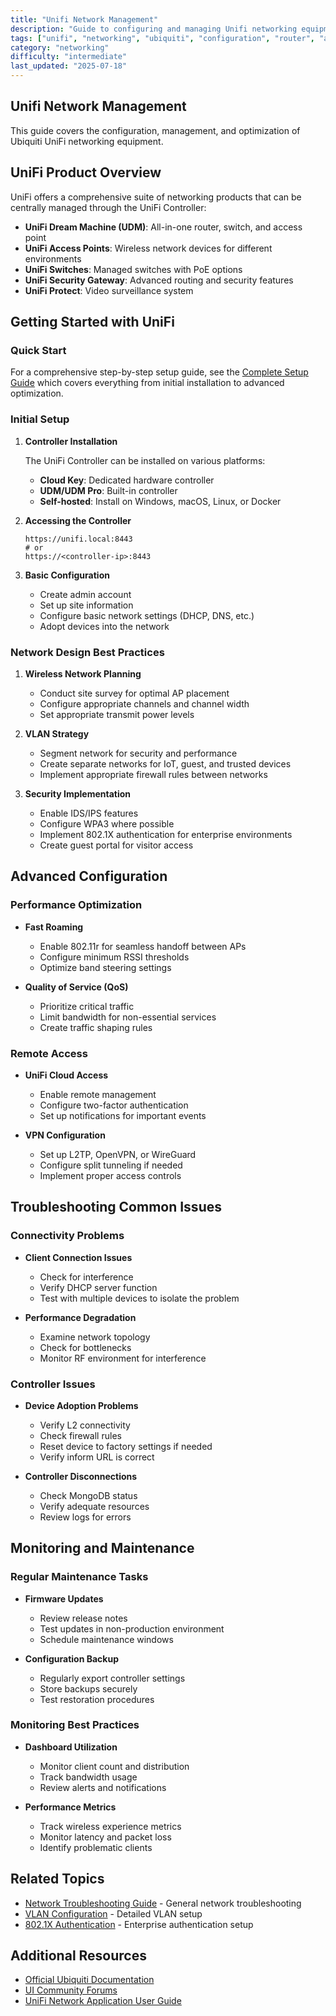 ```yaml
---
title: "Unifi Network Management"
description: "Guide to configuring and managing Unifi networking equipment"
tags: ["unifi", "networking", "ubiquiti", "configuration", "router", "access point"]
category: "networking"
difficulty: "intermediate"
last_updated: "2025-07-18"
---
```


## Unifi Network Management

This guide covers the configuration, management, and optimization of Ubiquiti UniFi networking equipment.

## UniFi Product Overview

UniFi offers a comprehensive suite of networking products that can be centrally managed through the UniFi Controller:

- **UniFi Dream Machine (UDM)**: All-in-one router, switch, and access point
- **UniFi Access Points**: Wireless network devices for different environments
- **UniFi Switches**: Managed switches with PoE options
- **UniFi Security Gateway**: Advanced routing and security features
- **UniFi Protect**: Video surveillance system

## Getting Started with UniFi

### Quick Start

For a comprehensive step-by-step setup guide, see the [Complete Setup Guide](setup-guide.md) which covers everything from initial installation to advanced optimization.

### Initial Setup

1. **Controller Installation**

   The UniFi Controller can be installed on various platforms:

   - **Cloud Key**: Dedicated hardware controller
   - **UDM/UDM Pro**: Built-in controller
   - **Self-hosted**: Install on Windows, macOS, Linux, or Docker

2. **Accessing the Controller**

   ```text
   https://unifi.local:8443
   # or
   https://<controller-ip>:8443
   ```

3. **Basic Configuration**

   - Create admin account
   - Set up site information
   - Configure basic network settings (DHCP, DNS, etc.)
   - Adopt devices into the network

### Network Design Best Practices

1. **Wireless Network Planning**
   - Conduct site survey for optimal AP placement
   - Configure appropriate channels and channel width
   - Set appropriate transmit power levels

2. **VLAN Strategy**
   - Segment network for security and performance
   - Create separate networks for IoT, guest, and trusted devices
   - Implement appropriate firewall rules between networks

3. **Security Implementation**
   - Enable IDS/IPS features
   - Configure WPA3 where possible
   - Implement 802.1X authentication for enterprise environments
   - Create guest portal for visitor access

## Advanced Configuration

### Performance Optimization

- **Fast Roaming**
  - Enable 802.11r for seamless handoff between APs
  - Configure minimum RSSI thresholds
  - Optimize band steering settings

- **Quality of Service (QoS)**
  - Prioritize critical traffic
  - Limit bandwidth for non-essential services
  - Create traffic shaping rules

### Remote Access

- **UniFi Cloud Access**
  - Enable remote management
  - Configure two-factor authentication
  - Set up notifications for important events

- **VPN Configuration**
  - Set up L2TP, OpenVPN, or WireGuard
  - Configure split tunneling if needed
  - Implement proper access controls

## Troubleshooting Common Issues

### Connectivity Problems

- **Client Connection Issues**
  - Check for interference
  - Verify DHCP server function
  - Test with multiple devices to isolate the problem

- **Performance Degradation**
  - Examine network topology
  - Check for bottlenecks
  - Monitor RF environment for interference

### Controller Issues

- **Device Adoption Problems**
  - Verify L2 connectivity
  - Check firewall rules
  - Reset device to factory settings if needed
  - Verify inform URL is correct

- **Controller Disconnections**
  - Check MongoDB status
  - Verify adequate resources
  - Review logs for errors

## Monitoring and Maintenance

### Regular Maintenance Tasks

- **Firmware Updates**
  - Review release notes
  - Test updates in non-production environment
  - Schedule maintenance windows

- **Configuration Backup**
  - Regularly export controller settings
  - Store backups securely
  - Test restoration procedures

### Monitoring Best Practices

- **Dashboard Utilization**
  - Monitor client count and distribution
  - Track bandwidth usage
  - Review alerts and notifications

- **Performance Metrics**
  - Track wireless experience metrics
  - Monitor latency and packet loss
  - Identify problematic clients

## Related Topics

- [Network Troubleshooting Guide](../troubleshooting.md) - General network troubleshooting
- [VLAN Configuration](vlans.md) - Detailed VLAN setup
- [802.1X Authentication](802.1x.md) - Enterprise authentication setup

## Additional Resources

- [Official Ubiquiti Documentation](https://help.ui.com/)
- [UI Community Forums](https://community.ui.com/)
- [UniFi Network Application User Guide](https://dl.ui.com/qsg/UDM-PRO/UDM-PRO_EN.html)
